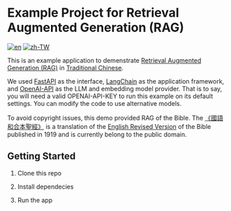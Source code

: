 # Example Project for Retrieval Augmented Generation (RAG)
[![en](https://img.shields.io/badge/lang-en-blue.svg)](https://github.com/tingsyo/example_rag/blob/main/README.md)
[![zh-TW](https://img.shields.io/badge/lang-zh-green.svg)](https://github.com/tingsyo/example_rag/blob/main/README.zh.md)

This is an example application to demenstrate [Retrieval Augmented Generation (RAG)](https://en.wikipedia.org/wiki/Prompt_engineering#Retrieval-augmented_generation) in [Traditional Chinese](https://en.wikipedia.org/wiki/Traditional_Chinese_characters).

We used [FastAPI](https://fastapi.tiangolo.com/) as the interface, [LangChain](https://www.langchain.com/) as the application framework, and [OpenAI-API](https://openai.com/blog/openai-api) as the LLM and embedding model provider. That is to say, you will need a valid OPENAI-API-KEY to run this example on its default settings. You can modify the code to use alternative models.

To avoid copyright issues, this demo provided RAG of the Bible. The [《國語和合本聖經》](https://www.translatebible.com/chinese_union_version.html) is a translation of the [English Revised Version](https://en.wikipedia.org/wiki/Revised_Version) of the Bible published in 1919 and is currently belong to the public domain.


## Getting Started

1. Clone this repo



2. Install dependecies



3. Run the app

